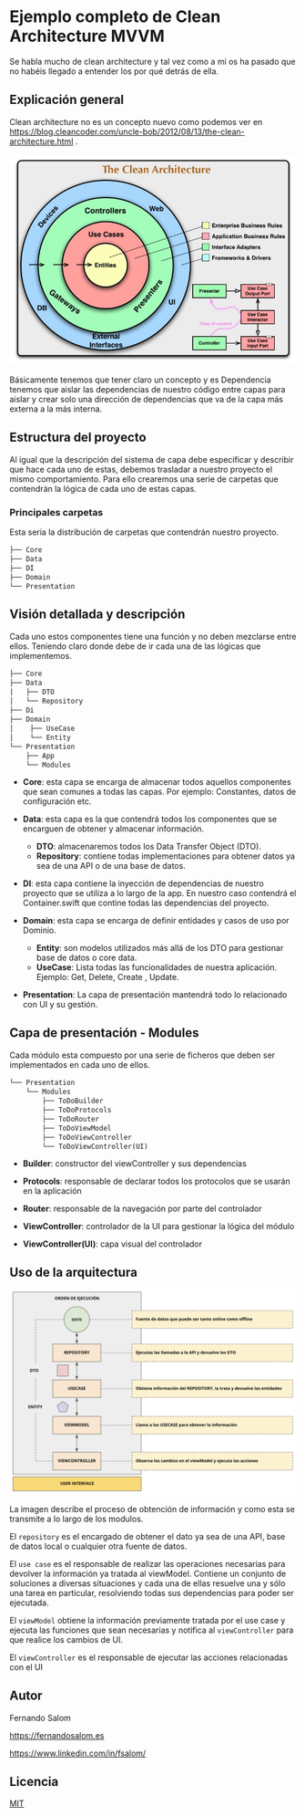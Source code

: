 # Ejemplo completo de Clean Architecture MVVM

Se habla mucho de clean architecture y tal vez como a mi os ha pasado que no habéis llegado a entender los por qué detrás de ella.

## Explicación general

Clean architecture no es un concepto nuevo como podemos ver en https://blog.cleancoder.com/uncle-bob/2012/08/13/the-clean-architecture.html . 

![imagen clean architecture](README/CleanArchitecture.jpeg)

Básicamente tenemos que tener claro un concepto y es Dependencia tenemos que aislar las dependencias de nuestro código entre capas para aislar y crear solo una dirección de dependencias que va de la capa más externa a la más interna.

## Estructura del proyecto 

Al igual que la descripción del sistema de capa debe especificar y describir que hace cada uno de estas, debemos trasladar a nuestro proyecto el mismo comportamiento. Para ello crearemos una serie de carpetas que contendrán la lógica de cada uno de estas capas.

### Principales carpetas

Esta seria la distribución de carpetas que contendrán nuestro proyecto.

```
├── Core
├── Data
├── DI
├── Domain
└── Presentation
```

## Visión detallada y descripción

Cada uno estos componentes tiene una función y no deben mezclarse entre ellos. Teniendo claro donde debe de ir cada una de las lógicas que implementemos.

```
├── Core
├── Data
|   ├── DTO
│   └── Repository
├── Di
├── Domain
│    ├── UseCase
│    └── Entity
└── Presentation
    ├── App
    └── Modules
```

- **Core**: esta capa se encarga de almacenar todos aquellos componentes que sean comunes a todas las capas. Por ejemplo: Constantes, datos de configuración etc.

- **Data**: esta capa es la que contendrá todos los componentes que se encarguen de obtener y almacenar información.
    - **DTO**: almacenaremos todos los Data Transfer Object (DTO).
    - **Repository**: contiene todas implementaciones para obtener datos ya sea de una API o de una base de datos.
    
- **DI**: esta capa contiene la inyección de dependencias de nuestro proyecto que se utiliza a lo largo de la app. En nuestro caso contendrá el Container.swift que contine todas las dependencias del proyecto.

- **Domain**: esta capa se encarga de definir entidades y casos de uso por Dominio.
    - **Entity**: son modelos utilizados más allá de los DTO para gestionar base de datos o core data.
    - **UseCase**: Lista todas las funcionalidades de nuestra aplicación. Ejemplo: Get, Delete, Create , Update.
    
- **Presentation**: La capa de presentación mantendrá todo lo relacionado con UI y su gestión.

## Capa de presentación - Modules

Cada módulo esta compuesto por una serie de ficheros que deben ser implementados en cada uno de ellos.

```
└── Presentation
    └── Modules
        ├── ToDoBuilder
        ├── ToDoProtocols
        ├── ToDoRouter
        ├── ToDoViewModel
        ├── ToDoViewController
        └── ToDoViewController(UI)
```

- **Builder**: constructor del viewController y sus dependencias

- **Protocols**: responsable de declarar todos los protocolos que se usarán en la aplicación   

- **Router**: responsable de la navegación por parte del controlador

- **ViewController**: controlador de la UI para gestionar la lógica del módulo

- **ViewController(UI)**: capa visual del controlador

## Uso de la arquitectura

![imagen arquitectura](README/arquitectura.png)

La imagen describe el proceso de obtención de información y como esta se transmite a lo largo de los modulos. 

El `repository` es el encargado de obtener el dato ya sea de una API, base de datos local o cualquier otra fuente de datos.

El `use case` es el responsable de realizar las operaciones necesarias para devolver la información ya tratada al viewModel. 
Contiene un conjunto de soluciones a diversas situaciones y cada una de ellas resuelve una y sólo una tarea en particular, resolviendo todas sus dependencias para poder ser ejecutada.

El `viewModel` obtiene la información previamente tratada por el use case y ejecuta las funciones que sean necesarias y notifica al `viewController` para que realice los cambios de UI.

El `viewController` es el responsable de ejecutar las acciones relacionadas con el UI


## Autor

Fernando Salom

https://fernandosalom.es

https://www.linkedin.com/in/fsalom/

## Licencia
[MIT](https://choosealicense.com/licenses/mit/)
